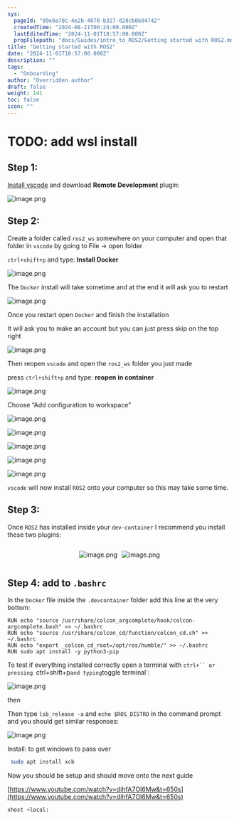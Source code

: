 ```yaml
---
sys:
  pageId: "89e0a78c-4e2b-4070-b327-d28cb0694742"
  createdTime: "2024-08-21T00:24:00.000Z"
  lastEditedTime: "2024-11-01T18:57:00.000Z"
  propFilepath: "docs/Guides/intro_to_ROS2/Getting started with ROS2.md"
title: "Getting started with ROS2"
date: "2024-11-01T18:57:00.000Z"
description: ""
tags:
  - "Onboarding"
author: "Overridden author"
draft: false
weight: 141
toc: false
icon: ""
---
```


# TODO: add wsl install

## Step 1:

[Install vscode](https://code.visualstudio.com/download) and download **Remote Development** plugin:

![image.png](https://prod-files-secure.s3.us-west-2.amazonaws.com/d518164a-d88e-44d1-a4ee-3adb3bd8bce0/efb52993-1881-4a40-b95e-6f020334f022/image.png?X-Amz-Algorithm=AWS4-HMAC-SHA256&X-Amz-Content-Sha256=UNSIGNED-PAYLOAD&X-Amz-Credential=ASIAZI2LB4663FVC4Q3A%2F20250423%2Fus-west-2%2Fs3%2Faws4_request&X-Amz-Date=20250423T041109Z&X-Amz-Expires=3600&X-Amz-Security-Token=IQoJb3JpZ2luX2VjEFkaCXVzLXdlc3QtMiJIMEYCIQCPjs8rO9b673ZqdbIg8AGw3ESMSdPzy0wiTyS4o%2FkB7gIhANCqCQwvK4PGE7MJVekneicsuq5cXJT1U3wDBHBf6snWKogECOL%2F%2F%2F%2F%2F%2F%2F%2F%2F%2FwEQABoMNjM3NDIzMTgzODA1Igx1wSJDVFEk4z%2BzeGUq3AMHWEvxSQAFUgT%2FUiUwn%2B7NEYC6EnEvkDw9bZWz2is%2B9aL7GBTWrcaX5%2Fqf6WghLn055PkEzU4sCvOef4pcTcASaduB6H6GGHlnJQhgkCUnuWl8dV2TeVP21UX%2F3y59x5TZ581%2FGTOLVyPTbNAICEtlCv8Il8P02VjmfnYLn3m%2Bq2xrO7UvPnJs6OXHbQa03%2FzrRbmVtQ%2BdMRq32WwrTzv1C3%2FmifPGg56i8L0%2Bgr%2FZ7KM8xHkhx%2Bu4y2XrWrwcdq08xtLyrUDb8r0WubmcoZDPIumNRZpvRqk9d8u1VxR31JW2M2ipDLzA2Da%2BRECe8y%2FJEZb1rBFA2pGYkbQ3GnCFeWgW9Bc1pxJSU0jxCR3BDzkYZHG%2FKqCXs3eKzoxrB3GNGwMxbXgbUR4H0zfpMicS4M3GPGmx9GAmQHDS9tNsgqjNYprKhjMHrAanBbTtidJJy1fmTnP823I2TfR5QaWUGl16YwYcGd57BZaldbF2YXjd8Rza9ejhZjQ7B34bvohZeSh6YKRIKXRZyZuA8Ixh7qlEt8h2y3kpDP3e3qL204hUiXwmhK%2Fum9Orkg9mJ5jllvpHozauGdfz9hKSKd3W9pUMmiieBtUAT0wpysMjQ6lHPftGBOHJFJ7zlTDw8qDABjqkAUuCy9nJrqNECX4enyWPMvqyVmD%2Fl%2F5GFEQ2uzQPxifCluYvw6nV%2FUFowy%2BmwzfO1GLV4Z8fT%2BYKQfpgZLUN3su2NuUD%2B1V95%2FoJWXdAnxFhrxprD7nS0QDuHpRMkXL5YGrcp5120LgQpP5WtLdlJq%2FheZX%2FwcawAsDpxTwKtfb2S07H9BEKsCf1EoWMlBQ97KkD5StV3V86oA1tU1XOP4VWcFN9&X-Amz-Signature=fa735d046646f431211e1f4f9e281d350a09b16e8df69ca0174262ce4671ff0a&X-Amz-SignedHeaders=host&x-id=GetObject)

## Step 2:

Create a folder called `ros2_ws` somewhere on your computer and open that folder in `vscode` by going to File → open folder 

`ctrl+shift+p` and type: **Install Docker**

![image.png](https://prod-files-secure.s3.us-west-2.amazonaws.com/d518164a-d88e-44d1-a4ee-3adb3bd8bce0/2269dc0e-1cd5-47ff-bceb-c04ad9b2eab0/image.png?X-Amz-Algorithm=AWS4-HMAC-SHA256&X-Amz-Content-Sha256=UNSIGNED-PAYLOAD&X-Amz-Credential=ASIAZI2LB4663FVC4Q3A%2F20250423%2Fus-west-2%2Fs3%2Faws4_request&X-Amz-Date=20250423T041109Z&X-Amz-Expires=3600&X-Amz-Security-Token=IQoJb3JpZ2luX2VjEFkaCXVzLXdlc3QtMiJIMEYCIQCPjs8rO9b673ZqdbIg8AGw3ESMSdPzy0wiTyS4o%2FkB7gIhANCqCQwvK4PGE7MJVekneicsuq5cXJT1U3wDBHBf6snWKogECOL%2F%2F%2F%2F%2F%2F%2F%2F%2F%2FwEQABoMNjM3NDIzMTgzODA1Igx1wSJDVFEk4z%2BzeGUq3AMHWEvxSQAFUgT%2FUiUwn%2B7NEYC6EnEvkDw9bZWz2is%2B9aL7GBTWrcaX5%2Fqf6WghLn055PkEzU4sCvOef4pcTcASaduB6H6GGHlnJQhgkCUnuWl8dV2TeVP21UX%2F3y59x5TZ581%2FGTOLVyPTbNAICEtlCv8Il8P02VjmfnYLn3m%2Bq2xrO7UvPnJs6OXHbQa03%2FzrRbmVtQ%2BdMRq32WwrTzv1C3%2FmifPGg56i8L0%2Bgr%2FZ7KM8xHkhx%2Bu4y2XrWrwcdq08xtLyrUDb8r0WubmcoZDPIumNRZpvRqk9d8u1VxR31JW2M2ipDLzA2Da%2BRECe8y%2FJEZb1rBFA2pGYkbQ3GnCFeWgW9Bc1pxJSU0jxCR3BDzkYZHG%2FKqCXs3eKzoxrB3GNGwMxbXgbUR4H0zfpMicS4M3GPGmx9GAmQHDS9tNsgqjNYprKhjMHrAanBbTtidJJy1fmTnP823I2TfR5QaWUGl16YwYcGd57BZaldbF2YXjd8Rza9ejhZjQ7B34bvohZeSh6YKRIKXRZyZuA8Ixh7qlEt8h2y3kpDP3e3qL204hUiXwmhK%2Fum9Orkg9mJ5jllvpHozauGdfz9hKSKd3W9pUMmiieBtUAT0wpysMjQ6lHPftGBOHJFJ7zlTDw8qDABjqkAUuCy9nJrqNECX4enyWPMvqyVmD%2Fl%2F5GFEQ2uzQPxifCluYvw6nV%2FUFowy%2BmwzfO1GLV4Z8fT%2BYKQfpgZLUN3su2NuUD%2B1V95%2FoJWXdAnxFhrxprD7nS0QDuHpRMkXL5YGrcp5120LgQpP5WtLdlJq%2FheZX%2FwcawAsDpxTwKtfb2S07H9BEKsCf1EoWMlBQ97KkD5StV3V86oA1tU1XOP4VWcFN9&X-Amz-Signature=ef8c0410565dff00895ec1c1ae52a61a257b55cf76454cdb172c2188db62cb2f&X-Amz-SignedHeaders=host&x-id=GetObject)

The `Docker` install will take sometime and at the end it will ask you to restart

![image.png](https://prod-files-secure.s3.us-west-2.amazonaws.com/d518164a-d88e-44d1-a4ee-3adb3bd8bce0/ed233f78-be33-4b1f-b89c-9c346c0e961e/image.png?X-Amz-Algorithm=AWS4-HMAC-SHA256&X-Amz-Content-Sha256=UNSIGNED-PAYLOAD&X-Amz-Credential=ASIAZI2LB4663FVC4Q3A%2F20250423%2Fus-west-2%2Fs3%2Faws4_request&X-Amz-Date=20250423T041109Z&X-Amz-Expires=3600&X-Amz-Security-Token=IQoJb3JpZ2luX2VjEFkaCXVzLXdlc3QtMiJIMEYCIQCPjs8rO9b673ZqdbIg8AGw3ESMSdPzy0wiTyS4o%2FkB7gIhANCqCQwvK4PGE7MJVekneicsuq5cXJT1U3wDBHBf6snWKogECOL%2F%2F%2F%2F%2F%2F%2F%2F%2F%2FwEQABoMNjM3NDIzMTgzODA1Igx1wSJDVFEk4z%2BzeGUq3AMHWEvxSQAFUgT%2FUiUwn%2B7NEYC6EnEvkDw9bZWz2is%2B9aL7GBTWrcaX5%2Fqf6WghLn055PkEzU4sCvOef4pcTcASaduB6H6GGHlnJQhgkCUnuWl8dV2TeVP21UX%2F3y59x5TZ581%2FGTOLVyPTbNAICEtlCv8Il8P02VjmfnYLn3m%2Bq2xrO7UvPnJs6OXHbQa03%2FzrRbmVtQ%2BdMRq32WwrTzv1C3%2FmifPGg56i8L0%2Bgr%2FZ7KM8xHkhx%2Bu4y2XrWrwcdq08xtLyrUDb8r0WubmcoZDPIumNRZpvRqk9d8u1VxR31JW2M2ipDLzA2Da%2BRECe8y%2FJEZb1rBFA2pGYkbQ3GnCFeWgW9Bc1pxJSU0jxCR3BDzkYZHG%2FKqCXs3eKzoxrB3GNGwMxbXgbUR4H0zfpMicS4M3GPGmx9GAmQHDS9tNsgqjNYprKhjMHrAanBbTtidJJy1fmTnP823I2TfR5QaWUGl16YwYcGd57BZaldbF2YXjd8Rza9ejhZjQ7B34bvohZeSh6YKRIKXRZyZuA8Ixh7qlEt8h2y3kpDP3e3qL204hUiXwmhK%2Fum9Orkg9mJ5jllvpHozauGdfz9hKSKd3W9pUMmiieBtUAT0wpysMjQ6lHPftGBOHJFJ7zlTDw8qDABjqkAUuCy9nJrqNECX4enyWPMvqyVmD%2Fl%2F5GFEQ2uzQPxifCluYvw6nV%2FUFowy%2BmwzfO1GLV4Z8fT%2BYKQfpgZLUN3su2NuUD%2B1V95%2FoJWXdAnxFhrxprD7nS0QDuHpRMkXL5YGrcp5120LgQpP5WtLdlJq%2FheZX%2FwcawAsDpxTwKtfb2S07H9BEKsCf1EoWMlBQ97KkD5StV3V86oA1tU1XOP4VWcFN9&X-Amz-Signature=1627ca268ce0768ed3f450fe11ba1976106ab5f4e869902451686794b838f54e&X-Amz-SignedHeaders=host&x-id=GetObject)

Once you restart open `Docker` and finish the installation

It will ask you to make an account but you can just press skip on the top right

![image.png](https://prod-files-secure.s3.us-west-2.amazonaws.com/d518164a-d88e-44d1-a4ee-3adb3bd8bce0/21010ad9-1659-4fd9-9f59-9932a09b2a3d/image.png?X-Amz-Algorithm=AWS4-HMAC-SHA256&X-Amz-Content-Sha256=UNSIGNED-PAYLOAD&X-Amz-Credential=ASIAZI2LB4663FVC4Q3A%2F20250423%2Fus-west-2%2Fs3%2Faws4_request&X-Amz-Date=20250423T041109Z&X-Amz-Expires=3600&X-Amz-Security-Token=IQoJb3JpZ2luX2VjEFkaCXVzLXdlc3QtMiJIMEYCIQCPjs8rO9b673ZqdbIg8AGw3ESMSdPzy0wiTyS4o%2FkB7gIhANCqCQwvK4PGE7MJVekneicsuq5cXJT1U3wDBHBf6snWKogECOL%2F%2F%2F%2F%2F%2F%2F%2F%2F%2FwEQABoMNjM3NDIzMTgzODA1Igx1wSJDVFEk4z%2BzeGUq3AMHWEvxSQAFUgT%2FUiUwn%2B7NEYC6EnEvkDw9bZWz2is%2B9aL7GBTWrcaX5%2Fqf6WghLn055PkEzU4sCvOef4pcTcASaduB6H6GGHlnJQhgkCUnuWl8dV2TeVP21UX%2F3y59x5TZ581%2FGTOLVyPTbNAICEtlCv8Il8P02VjmfnYLn3m%2Bq2xrO7UvPnJs6OXHbQa03%2FzrRbmVtQ%2BdMRq32WwrTzv1C3%2FmifPGg56i8L0%2Bgr%2FZ7KM8xHkhx%2Bu4y2XrWrwcdq08xtLyrUDb8r0WubmcoZDPIumNRZpvRqk9d8u1VxR31JW2M2ipDLzA2Da%2BRECe8y%2FJEZb1rBFA2pGYkbQ3GnCFeWgW9Bc1pxJSU0jxCR3BDzkYZHG%2FKqCXs3eKzoxrB3GNGwMxbXgbUR4H0zfpMicS4M3GPGmx9GAmQHDS9tNsgqjNYprKhjMHrAanBbTtidJJy1fmTnP823I2TfR5QaWUGl16YwYcGd57BZaldbF2YXjd8Rza9ejhZjQ7B34bvohZeSh6YKRIKXRZyZuA8Ixh7qlEt8h2y3kpDP3e3qL204hUiXwmhK%2Fum9Orkg9mJ5jllvpHozauGdfz9hKSKd3W9pUMmiieBtUAT0wpysMjQ6lHPftGBOHJFJ7zlTDw8qDABjqkAUuCy9nJrqNECX4enyWPMvqyVmD%2Fl%2F5GFEQ2uzQPxifCluYvw6nV%2FUFowy%2BmwzfO1GLV4Z8fT%2BYKQfpgZLUN3su2NuUD%2B1V95%2FoJWXdAnxFhrxprD7nS0QDuHpRMkXL5YGrcp5120LgQpP5WtLdlJq%2FheZX%2FwcawAsDpxTwKtfb2S07H9BEKsCf1EoWMlBQ97KkD5StV3V86oA1tU1XOP4VWcFN9&X-Amz-Signature=2c1e759f50e492b1a3dc3ffeb824e4f489bd6fad1ffcf6a5e584fd218a01288a&X-Amz-SignedHeaders=host&x-id=GetObject)

Then reopen `vscode` and open the `ros2_ws` folder you just made

press `ctrl+shift+p` and type: **reopen in container**

![image.png](https://prod-files-secure.s3.us-west-2.amazonaws.com/d518164a-d88e-44d1-a4ee-3adb3bd8bce0/4e93b8c2-41ad-488c-8095-c74205196118/image.png?X-Amz-Algorithm=AWS4-HMAC-SHA256&X-Amz-Content-Sha256=UNSIGNED-PAYLOAD&X-Amz-Credential=ASIAZI2LB4663FVC4Q3A%2F20250423%2Fus-west-2%2Fs3%2Faws4_request&X-Amz-Date=20250423T041109Z&X-Amz-Expires=3600&X-Amz-Security-Token=IQoJb3JpZ2luX2VjEFkaCXVzLXdlc3QtMiJIMEYCIQCPjs8rO9b673ZqdbIg8AGw3ESMSdPzy0wiTyS4o%2FkB7gIhANCqCQwvK4PGE7MJVekneicsuq5cXJT1U3wDBHBf6snWKogECOL%2F%2F%2F%2F%2F%2F%2F%2F%2F%2FwEQABoMNjM3NDIzMTgzODA1Igx1wSJDVFEk4z%2BzeGUq3AMHWEvxSQAFUgT%2FUiUwn%2B7NEYC6EnEvkDw9bZWz2is%2B9aL7GBTWrcaX5%2Fqf6WghLn055PkEzU4sCvOef4pcTcASaduB6H6GGHlnJQhgkCUnuWl8dV2TeVP21UX%2F3y59x5TZ581%2FGTOLVyPTbNAICEtlCv8Il8P02VjmfnYLn3m%2Bq2xrO7UvPnJs6OXHbQa03%2FzrRbmVtQ%2BdMRq32WwrTzv1C3%2FmifPGg56i8L0%2Bgr%2FZ7KM8xHkhx%2Bu4y2XrWrwcdq08xtLyrUDb8r0WubmcoZDPIumNRZpvRqk9d8u1VxR31JW2M2ipDLzA2Da%2BRECe8y%2FJEZb1rBFA2pGYkbQ3GnCFeWgW9Bc1pxJSU0jxCR3BDzkYZHG%2FKqCXs3eKzoxrB3GNGwMxbXgbUR4H0zfpMicS4M3GPGmx9GAmQHDS9tNsgqjNYprKhjMHrAanBbTtidJJy1fmTnP823I2TfR5QaWUGl16YwYcGd57BZaldbF2YXjd8Rza9ejhZjQ7B34bvohZeSh6YKRIKXRZyZuA8Ixh7qlEt8h2y3kpDP3e3qL204hUiXwmhK%2Fum9Orkg9mJ5jllvpHozauGdfz9hKSKd3W9pUMmiieBtUAT0wpysMjQ6lHPftGBOHJFJ7zlTDw8qDABjqkAUuCy9nJrqNECX4enyWPMvqyVmD%2Fl%2F5GFEQ2uzQPxifCluYvw6nV%2FUFowy%2BmwzfO1GLV4Z8fT%2BYKQfpgZLUN3su2NuUD%2B1V95%2FoJWXdAnxFhrxprD7nS0QDuHpRMkXL5YGrcp5120LgQpP5WtLdlJq%2FheZX%2FwcawAsDpxTwKtfb2S07H9BEKsCf1EoWMlBQ97KkD5StV3V86oA1tU1XOP4VWcFN9&X-Amz-Signature=5d0926ce1b810c081db5b1ddbbee73eac0fdcd346ad8134796ed09488e98d1f2&X-Amz-SignedHeaders=host&x-id=GetObject)

Choose “Add configuration to workspace”

![image.png](https://prod-files-secure.s3.us-west-2.amazonaws.com/d518164a-d88e-44d1-a4ee-3adb3bd8bce0/9560b282-5060-4989-ba37-97e7b2c22476/image.png?X-Amz-Algorithm=AWS4-HMAC-SHA256&X-Amz-Content-Sha256=UNSIGNED-PAYLOAD&X-Amz-Credential=ASIAZI2LB4663FVC4Q3A%2F20250423%2Fus-west-2%2Fs3%2Faws4_request&X-Amz-Date=20250423T041109Z&X-Amz-Expires=3600&X-Amz-Security-Token=IQoJb3JpZ2luX2VjEFkaCXVzLXdlc3QtMiJIMEYCIQCPjs8rO9b673ZqdbIg8AGw3ESMSdPzy0wiTyS4o%2FkB7gIhANCqCQwvK4PGE7MJVekneicsuq5cXJT1U3wDBHBf6snWKogECOL%2F%2F%2F%2F%2F%2F%2F%2F%2F%2FwEQABoMNjM3NDIzMTgzODA1Igx1wSJDVFEk4z%2BzeGUq3AMHWEvxSQAFUgT%2FUiUwn%2B7NEYC6EnEvkDw9bZWz2is%2B9aL7GBTWrcaX5%2Fqf6WghLn055PkEzU4sCvOef4pcTcASaduB6H6GGHlnJQhgkCUnuWl8dV2TeVP21UX%2F3y59x5TZ581%2FGTOLVyPTbNAICEtlCv8Il8P02VjmfnYLn3m%2Bq2xrO7UvPnJs6OXHbQa03%2FzrRbmVtQ%2BdMRq32WwrTzv1C3%2FmifPGg56i8L0%2Bgr%2FZ7KM8xHkhx%2Bu4y2XrWrwcdq08xtLyrUDb8r0WubmcoZDPIumNRZpvRqk9d8u1VxR31JW2M2ipDLzA2Da%2BRECe8y%2FJEZb1rBFA2pGYkbQ3GnCFeWgW9Bc1pxJSU0jxCR3BDzkYZHG%2FKqCXs3eKzoxrB3GNGwMxbXgbUR4H0zfpMicS4M3GPGmx9GAmQHDS9tNsgqjNYprKhjMHrAanBbTtidJJy1fmTnP823I2TfR5QaWUGl16YwYcGd57BZaldbF2YXjd8Rza9ejhZjQ7B34bvohZeSh6YKRIKXRZyZuA8Ixh7qlEt8h2y3kpDP3e3qL204hUiXwmhK%2Fum9Orkg9mJ5jllvpHozauGdfz9hKSKd3W9pUMmiieBtUAT0wpysMjQ6lHPftGBOHJFJ7zlTDw8qDABjqkAUuCy9nJrqNECX4enyWPMvqyVmD%2Fl%2F5GFEQ2uzQPxifCluYvw6nV%2FUFowy%2BmwzfO1GLV4Z8fT%2BYKQfpgZLUN3su2NuUD%2B1V95%2FoJWXdAnxFhrxprD7nS0QDuHpRMkXL5YGrcp5120LgQpP5WtLdlJq%2FheZX%2FwcawAsDpxTwKtfb2S07H9BEKsCf1EoWMlBQ97KkD5StV3V86oA1tU1XOP4VWcFN9&X-Amz-Signature=37989d8aeeea803799bb9390527a81ca6b347583f04e7c93cb5bc19b24e153dd&X-Amz-SignedHeaders=host&x-id=GetObject)

![image.png](https://prod-files-secure.s3.us-west-2.amazonaws.com/d518164a-d88e-44d1-a4ee-3adb3bd8bce0/2ee63f81-886b-48e8-a553-dc6e5eac99e4/image.png?X-Amz-Algorithm=AWS4-HMAC-SHA256&X-Amz-Content-Sha256=UNSIGNED-PAYLOAD&X-Amz-Credential=ASIAZI2LB4663FVC4Q3A%2F20250423%2Fus-west-2%2Fs3%2Faws4_request&X-Amz-Date=20250423T041109Z&X-Amz-Expires=3600&X-Amz-Security-Token=IQoJb3JpZ2luX2VjEFkaCXVzLXdlc3QtMiJIMEYCIQCPjs8rO9b673ZqdbIg8AGw3ESMSdPzy0wiTyS4o%2FkB7gIhANCqCQwvK4PGE7MJVekneicsuq5cXJT1U3wDBHBf6snWKogECOL%2F%2F%2F%2F%2F%2F%2F%2F%2F%2FwEQABoMNjM3NDIzMTgzODA1Igx1wSJDVFEk4z%2BzeGUq3AMHWEvxSQAFUgT%2FUiUwn%2B7NEYC6EnEvkDw9bZWz2is%2B9aL7GBTWrcaX5%2Fqf6WghLn055PkEzU4sCvOef4pcTcASaduB6H6GGHlnJQhgkCUnuWl8dV2TeVP21UX%2F3y59x5TZ581%2FGTOLVyPTbNAICEtlCv8Il8P02VjmfnYLn3m%2Bq2xrO7UvPnJs6OXHbQa03%2FzrRbmVtQ%2BdMRq32WwrTzv1C3%2FmifPGg56i8L0%2Bgr%2FZ7KM8xHkhx%2Bu4y2XrWrwcdq08xtLyrUDb8r0WubmcoZDPIumNRZpvRqk9d8u1VxR31JW2M2ipDLzA2Da%2BRECe8y%2FJEZb1rBFA2pGYkbQ3GnCFeWgW9Bc1pxJSU0jxCR3BDzkYZHG%2FKqCXs3eKzoxrB3GNGwMxbXgbUR4H0zfpMicS4M3GPGmx9GAmQHDS9tNsgqjNYprKhjMHrAanBbTtidJJy1fmTnP823I2TfR5QaWUGl16YwYcGd57BZaldbF2YXjd8Rza9ejhZjQ7B34bvohZeSh6YKRIKXRZyZuA8Ixh7qlEt8h2y3kpDP3e3qL204hUiXwmhK%2Fum9Orkg9mJ5jllvpHozauGdfz9hKSKd3W9pUMmiieBtUAT0wpysMjQ6lHPftGBOHJFJ7zlTDw8qDABjqkAUuCy9nJrqNECX4enyWPMvqyVmD%2Fl%2F5GFEQ2uzQPxifCluYvw6nV%2FUFowy%2BmwzfO1GLV4Z8fT%2BYKQfpgZLUN3su2NuUD%2B1V95%2FoJWXdAnxFhrxprD7nS0QDuHpRMkXL5YGrcp5120LgQpP5WtLdlJq%2FheZX%2FwcawAsDpxTwKtfb2S07H9BEKsCf1EoWMlBQ97KkD5StV3V86oA1tU1XOP4VWcFN9&X-Amz-Signature=fc741f1b6567a534660f1b45ce9c41777a9fcda5e444bfe3a929f679d99f3906&X-Amz-SignedHeaders=host&x-id=GetObject)

![image.png](https://prod-files-secure.s3.us-west-2.amazonaws.com/d518164a-d88e-44d1-a4ee-3adb3bd8bce0/ae1580b2-b048-407e-aed9-b584224a7a04/image.png?X-Amz-Algorithm=AWS4-HMAC-SHA256&X-Amz-Content-Sha256=UNSIGNED-PAYLOAD&X-Amz-Credential=ASIAZI2LB4663FVC4Q3A%2F20250423%2Fus-west-2%2Fs3%2Faws4_request&X-Amz-Date=20250423T041109Z&X-Amz-Expires=3600&X-Amz-Security-Token=IQoJb3JpZ2luX2VjEFkaCXVzLXdlc3QtMiJIMEYCIQCPjs8rO9b673ZqdbIg8AGw3ESMSdPzy0wiTyS4o%2FkB7gIhANCqCQwvK4PGE7MJVekneicsuq5cXJT1U3wDBHBf6snWKogECOL%2F%2F%2F%2F%2F%2F%2F%2F%2F%2FwEQABoMNjM3NDIzMTgzODA1Igx1wSJDVFEk4z%2BzeGUq3AMHWEvxSQAFUgT%2FUiUwn%2B7NEYC6EnEvkDw9bZWz2is%2B9aL7GBTWrcaX5%2Fqf6WghLn055PkEzU4sCvOef4pcTcASaduB6H6GGHlnJQhgkCUnuWl8dV2TeVP21UX%2F3y59x5TZ581%2FGTOLVyPTbNAICEtlCv8Il8P02VjmfnYLn3m%2Bq2xrO7UvPnJs6OXHbQa03%2FzrRbmVtQ%2BdMRq32WwrTzv1C3%2FmifPGg56i8L0%2Bgr%2FZ7KM8xHkhx%2Bu4y2XrWrwcdq08xtLyrUDb8r0WubmcoZDPIumNRZpvRqk9d8u1VxR31JW2M2ipDLzA2Da%2BRECe8y%2FJEZb1rBFA2pGYkbQ3GnCFeWgW9Bc1pxJSU0jxCR3BDzkYZHG%2FKqCXs3eKzoxrB3GNGwMxbXgbUR4H0zfpMicS4M3GPGmx9GAmQHDS9tNsgqjNYprKhjMHrAanBbTtidJJy1fmTnP823I2TfR5QaWUGl16YwYcGd57BZaldbF2YXjd8Rza9ejhZjQ7B34bvohZeSh6YKRIKXRZyZuA8Ixh7qlEt8h2y3kpDP3e3qL204hUiXwmhK%2Fum9Orkg9mJ5jllvpHozauGdfz9hKSKd3W9pUMmiieBtUAT0wpysMjQ6lHPftGBOHJFJ7zlTDw8qDABjqkAUuCy9nJrqNECX4enyWPMvqyVmD%2Fl%2F5GFEQ2uzQPxifCluYvw6nV%2FUFowy%2BmwzfO1GLV4Z8fT%2BYKQfpgZLUN3su2NuUD%2B1V95%2FoJWXdAnxFhrxprD7nS0QDuHpRMkXL5YGrcp5120LgQpP5WtLdlJq%2FheZX%2FwcawAsDpxTwKtfb2S07H9BEKsCf1EoWMlBQ97KkD5StV3V86oA1tU1XOP4VWcFN9&X-Amz-Signature=ad38161c47f79eed0cd68aed96e4fc32936b79d3c807668ee846a370d1fd47a3&X-Amz-SignedHeaders=host&x-id=GetObject)

![image.png](https://prod-files-secure.s3.us-west-2.amazonaws.com/d518164a-d88e-44d1-a4ee-3adb3bd8bce0/53255b28-f75e-430f-b9e3-c0ac8577e42b/image.png?X-Amz-Algorithm=AWS4-HMAC-SHA256&X-Amz-Content-Sha256=UNSIGNED-PAYLOAD&X-Amz-Credential=ASIAZI2LB4663FVC4Q3A%2F20250423%2Fus-west-2%2Fs3%2Faws4_request&X-Amz-Date=20250423T041109Z&X-Amz-Expires=3600&X-Amz-Security-Token=IQoJb3JpZ2luX2VjEFkaCXVzLXdlc3QtMiJIMEYCIQCPjs8rO9b673ZqdbIg8AGw3ESMSdPzy0wiTyS4o%2FkB7gIhANCqCQwvK4PGE7MJVekneicsuq5cXJT1U3wDBHBf6snWKogECOL%2F%2F%2F%2F%2F%2F%2F%2F%2F%2FwEQABoMNjM3NDIzMTgzODA1Igx1wSJDVFEk4z%2BzeGUq3AMHWEvxSQAFUgT%2FUiUwn%2B7NEYC6EnEvkDw9bZWz2is%2B9aL7GBTWrcaX5%2Fqf6WghLn055PkEzU4sCvOef4pcTcASaduB6H6GGHlnJQhgkCUnuWl8dV2TeVP21UX%2F3y59x5TZ581%2FGTOLVyPTbNAICEtlCv8Il8P02VjmfnYLn3m%2Bq2xrO7UvPnJs6OXHbQa03%2FzrRbmVtQ%2BdMRq32WwrTzv1C3%2FmifPGg56i8L0%2Bgr%2FZ7KM8xHkhx%2Bu4y2XrWrwcdq08xtLyrUDb8r0WubmcoZDPIumNRZpvRqk9d8u1VxR31JW2M2ipDLzA2Da%2BRECe8y%2FJEZb1rBFA2pGYkbQ3GnCFeWgW9Bc1pxJSU0jxCR3BDzkYZHG%2FKqCXs3eKzoxrB3GNGwMxbXgbUR4H0zfpMicS4M3GPGmx9GAmQHDS9tNsgqjNYprKhjMHrAanBbTtidJJy1fmTnP823I2TfR5QaWUGl16YwYcGd57BZaldbF2YXjd8Rza9ejhZjQ7B34bvohZeSh6YKRIKXRZyZuA8Ixh7qlEt8h2y3kpDP3e3qL204hUiXwmhK%2Fum9Orkg9mJ5jllvpHozauGdfz9hKSKd3W9pUMmiieBtUAT0wpysMjQ6lHPftGBOHJFJ7zlTDw8qDABjqkAUuCy9nJrqNECX4enyWPMvqyVmD%2Fl%2F5GFEQ2uzQPxifCluYvw6nV%2FUFowy%2BmwzfO1GLV4Z8fT%2BYKQfpgZLUN3su2NuUD%2B1V95%2FoJWXdAnxFhrxprD7nS0QDuHpRMkXL5YGrcp5120LgQpP5WtLdlJq%2FheZX%2FwcawAsDpxTwKtfb2S07H9BEKsCf1EoWMlBQ97KkD5StV3V86oA1tU1XOP4VWcFN9&X-Amz-Signature=63f8920e9ce3fadd8605ae446f2542d409c1f581d4ad208192e4b0b6d9c79444&X-Amz-SignedHeaders=host&x-id=GetObject)

![image.png](https://prod-files-secure.s3.us-west-2.amazonaws.com/d518164a-d88e-44d1-a4ee-3adb3bd8bce0/7c562767-5af9-4ffb-97d1-327bcdf4ee00/image.png?X-Amz-Algorithm=AWS4-HMAC-SHA256&X-Amz-Content-Sha256=UNSIGNED-PAYLOAD&X-Amz-Credential=ASIAZI2LB4663FVC4Q3A%2F20250423%2Fus-west-2%2Fs3%2Faws4_request&X-Amz-Date=20250423T041109Z&X-Amz-Expires=3600&X-Amz-Security-Token=IQoJb3JpZ2luX2VjEFkaCXVzLXdlc3QtMiJIMEYCIQCPjs8rO9b673ZqdbIg8AGw3ESMSdPzy0wiTyS4o%2FkB7gIhANCqCQwvK4PGE7MJVekneicsuq5cXJT1U3wDBHBf6snWKogECOL%2F%2F%2F%2F%2F%2F%2F%2F%2F%2FwEQABoMNjM3NDIzMTgzODA1Igx1wSJDVFEk4z%2BzeGUq3AMHWEvxSQAFUgT%2FUiUwn%2B7NEYC6EnEvkDw9bZWz2is%2B9aL7GBTWrcaX5%2Fqf6WghLn055PkEzU4sCvOef4pcTcASaduB6H6GGHlnJQhgkCUnuWl8dV2TeVP21UX%2F3y59x5TZ581%2FGTOLVyPTbNAICEtlCv8Il8P02VjmfnYLn3m%2Bq2xrO7UvPnJs6OXHbQa03%2FzrRbmVtQ%2BdMRq32WwrTzv1C3%2FmifPGg56i8L0%2Bgr%2FZ7KM8xHkhx%2Bu4y2XrWrwcdq08xtLyrUDb8r0WubmcoZDPIumNRZpvRqk9d8u1VxR31JW2M2ipDLzA2Da%2BRECe8y%2FJEZb1rBFA2pGYkbQ3GnCFeWgW9Bc1pxJSU0jxCR3BDzkYZHG%2FKqCXs3eKzoxrB3GNGwMxbXgbUR4H0zfpMicS4M3GPGmx9GAmQHDS9tNsgqjNYprKhjMHrAanBbTtidJJy1fmTnP823I2TfR5QaWUGl16YwYcGd57BZaldbF2YXjd8Rza9ejhZjQ7B34bvohZeSh6YKRIKXRZyZuA8Ixh7qlEt8h2y3kpDP3e3qL204hUiXwmhK%2Fum9Orkg9mJ5jllvpHozauGdfz9hKSKd3W9pUMmiieBtUAT0wpysMjQ6lHPftGBOHJFJ7zlTDw8qDABjqkAUuCy9nJrqNECX4enyWPMvqyVmD%2Fl%2F5GFEQ2uzQPxifCluYvw6nV%2FUFowy%2BmwzfO1GLV4Z8fT%2BYKQfpgZLUN3su2NuUD%2B1V95%2FoJWXdAnxFhrxprD7nS0QDuHpRMkXL5YGrcp5120LgQpP5WtLdlJq%2FheZX%2FwcawAsDpxTwKtfb2S07H9BEKsCf1EoWMlBQ97KkD5StV3V86oA1tU1XOP4VWcFN9&X-Amz-Signature=7c24b7ad54d08780dc4dd27f657e2ce3e6c4da0b8e3aa55e2aab863741dd1b01&X-Amz-SignedHeaders=host&x-id=GetObject)

`vscode` will now install `ROS2` onto your computer so this may take some time.

## Step 3:

Once `ROS2` has installed inside your `dev-container` I recommend you install these two plugins:

<div style="display: flex;flex-direction: row; column-gap:10px; max-width: 630px;justify-content: center;">
<div>

![image.png](https://prod-files-secure.s3.us-west-2.amazonaws.com/d518164a-d88e-44d1-a4ee-3adb3bd8bce0/3fc3d550-5a54-4ba1-ba6b-faa01cdb7369/image.png?X-Amz-Algorithm=AWS4-HMAC-SHA256&X-Amz-Content-Sha256=UNSIGNED-PAYLOAD&X-Amz-Credential=ASIAZI2LB466QGE4AMIS%2F20250423%2Fus-west-2%2Fs3%2Faws4_request&X-Amz-Date=20250423T041114Z&X-Amz-Expires=3600&X-Amz-Security-Token=IQoJb3JpZ2luX2VjEFkaCXVzLXdlc3QtMiJIMEYCIQClog%2FmVRUk27dEqqoAPs7YUccQwqNpdQ7stmU4raoIawIhAPYNBKItgttyJeH%2FS1b%2FPoxRq%2FR8E1u3YuwTM9UDUJAgKogECOL%2F%2F%2F%2F%2F%2F%2F%2F%2F%2FwEQABoMNjM3NDIzMTgzODA1Igwwydoy%2F%2FytsPnbcLYq3AOQySZ2InwwjzMsI3xLJ8B4b7RHmVF0xnPA1gwQWVs%2B9u71QnRSv8GSTPUX%2BPKqSth2x2Jy6FPrUg3Chw%2FKn4KsSA9PSnUr606whzujUG6AJzPy%2Fr3gHgjEtx06VrCU1%2FxU87Uq2MdpifhiKImRoZNajP%2B5VwtSGg6swegBHYtnqa7P95rEDhIfkVNPpKnaqcO82DiC%2F8XaY9g3FOQxGNOYX0ObezAB82hsA8IhtEvqt6eJV77BU9y4JRqv5ihrQ0xt80wpbDK3t4EHwaMMLNV1sJ6VTmZP6umPJQpb7rRanJBSIRmYW%2FPH9OEdmik3TnqqZz39jnisOxzEm%2FK0sL58tZrwFemW%2FFv98dmpF9azJDJ0SJIdPpsZDHuOKZZ02VDmmieM9oGjrHjtZwoxtTVA1STl%2BsOUEq9x6RXP1%2FN15o70yNMeacViAyOiQ2poh38MxpM96S%2BPse%2FmV3woCLMbUKXfNqMZX1STCL9o2%2BbvFZeU1FsacaFMdwuRQL94mMO%2FDfcaUfa1yiLkYlZIM%2FWz0KeqLwtr02bDLnmieoYqfgUoLqCwKUBYFCKpSBLaFNmzEVxpcilM4vAxn%2F7%2F9wfF%2BaqjT%2BG%2F6XiV3D9BPFBZAb9Pn0m8XuHxdTAoLjCM86DABjqkAX5gxBWZ6SsW4AEFEOprYwO7h4w4zwTcsedk9YcDuOBHhJiKIWqc9Ah2fLZlHpzgnZ70gj3ZPwCTs0WitGZXr3Tm76Rd9L%2BzH%2BKUdn5TCLuYXYWgJuCnbEfd8PuyJdS4rZf5YmpVjCCG2z9mJ0rRFd3X2AGXQRY5P3H7bvVzDFLrM3Vw%2FjrypSu7qLCfEoIuQnNCXVVkOuNXEWP3ZbB6chWUrdIQ&X-Amz-Signature=2255853793deb517787a42bdcf0001b24bc121cefddab32bb91bc17fa9155c83&X-Amz-SignedHeaders=host&x-id=GetObject)

</div>
<div>

![image.png](https://prod-files-secure.s3.us-west-2.amazonaws.com/d518164a-d88e-44d1-a4ee-3adb3bd8bce0/d994cc66-13c2-4093-a5a3-f84cf4601a82/image.png?X-Amz-Algorithm=AWS4-HMAC-SHA256&X-Amz-Content-Sha256=UNSIGNED-PAYLOAD&X-Amz-Credential=ASIAZI2LB466XSUHLKC3%2F20250423%2Fus-west-2%2Fs3%2Faws4_request&X-Amz-Date=20250423T041116Z&X-Amz-Expires=3600&X-Amz-Security-Token=IQoJb3JpZ2luX2VjEFwaCXVzLXdlc3QtMiJIMEYCIQDdyLGw16rb%2BdPabQ992jOzcu4%2B6ZuJ%2FZljMlDE%2BYh3xwIhANqzal9uUvdZC0EpbPCKO2feVmbivjS8WVkQbjSFJA6RKogECOX%2F%2F%2F%2F%2F%2F%2F%2F%2F%2FwEQABoMNjM3NDIzMTgzODA1IgxWn2sS7k8JIVWRusgq3APdLlPcufwTLe8RMFL5QwOAWHZty0qPMfJND0ZABQAwABGDoGUOCygKNr%2BBOhUIdHGzagz296w51t6iCNqgS5wsKocgcM5jkb0GBRWYT7EFqqxMNl3cBTiRqa6pCeEHV%2BUTqV5AoBHU23QkdrLB%2FRzwrAAReCjPvGU9IcIYb17krY%2BkSpmK6QrkPIqLpP%2FpsdcOF2kIRrFNCQJ5GRCeJQkPJ9PcOYvFVSWF2WNY20WGzZQPaIWXr%2B9rjrnEOxpyXZRnh7AQ9ZKDZjF5h0N3tCKKYdvtmzr%2BiX99aZmx0GmW0hc%2B8BRBTwNDH63BjRbd2loACFX86QuIiV8i4WLYdu1srmC528eNoMupeVZgVmSjAFP3GE6d%2Bn4TyfUUNdXVZWq0p6766ExVlE4oTGemvDG093%2BK9lKuhhykDnuH6em5QrzfmryXIoOHNxmNX7z8d7Zu5%2Bd%2Fg9c5uD%2FY4Ra9ChQKnYRnz6HMgyCaAWOhSGJ%2F9kaCFG80Ix93bViGWXD%2Fdqe8blhMNdPzrHD%2FU8YHBHYbm1TKB8XJvh6us%2B3nPfdyLtZYsdStTt%2Bwgw6X1YTA7ISYJUmWQ3Le5GYDL26B2JfxX%2FvXmvRlSHTSXCUugLXmWnxB9H1xY62AAhIZFzDluaHABjqkAQv5FqpET3vLjzl%2BtTGjyHJ9aLV4Om9Tdra5k0nMOE%2F%2F9RoP6zLrjjiF%2Bw8Z9PFiMqgH6xc7sjK1P%2BIMW%2FhLJbf3V0DMBDwhCbepoJZhj%2Bh29OM0FnIIDm8SDVw7GYmN6KKDFt8WDdvAe6JTV7Lb2LwssD9KPJM4pEE3H%2BwMRzIWSICaZXffY1PiQegHcV9cEjRmT%2B2PkutAD%2BugoUN6R9ZIhHGX&X-Amz-Signature=b7924a6ca1f5e6c8e58c6c27c1315908a9760556b140edb9fc0d99a553953984&X-Amz-SignedHeaders=host&x-id=GetObject)

</div>
</div>

## Step 4: add to `.bashrc`

In the `Docker` file inside the `.devcontainer` folder add this line at the very bottom: 

```docker
RUN echo "source /usr/share/colcon_argcomplete/hook/colcon-argcomplete.bash" >> ~/.bashrc
RUN echo "source /usr/share/colcon_cd/function/colcon_cd.sh" >> ~/.bashrc
RUN echo "export _colcon_cd_root=/opt/ros/humble/" >> ~/.bashrc
RUN sudo apt install -y python3-pip 
```

To test if everything installed correctly open a terminal with `ctrl+`` or pressing `ctrl+shift+p` and typing `toggle terminal`:

![image.png](https://prod-files-secure.s3.us-west-2.amazonaws.com/d518164a-d88e-44d1-a4ee-3adb3bd8bce0/6a4943d8-b04e-4c02-9a58-775f3384d1a5/image.png?X-Amz-Algorithm=AWS4-HMAC-SHA256&X-Amz-Content-Sha256=UNSIGNED-PAYLOAD&X-Amz-Credential=ASIAZI2LB4663FVC4Q3A%2F20250423%2Fus-west-2%2Fs3%2Faws4_request&X-Amz-Date=20250423T041109Z&X-Amz-Expires=3600&X-Amz-Security-Token=IQoJb3JpZ2luX2VjEFkaCXVzLXdlc3QtMiJIMEYCIQCPjs8rO9b673ZqdbIg8AGw3ESMSdPzy0wiTyS4o%2FkB7gIhANCqCQwvK4PGE7MJVekneicsuq5cXJT1U3wDBHBf6snWKogECOL%2F%2F%2F%2F%2F%2F%2F%2F%2F%2FwEQABoMNjM3NDIzMTgzODA1Igx1wSJDVFEk4z%2BzeGUq3AMHWEvxSQAFUgT%2FUiUwn%2B7NEYC6EnEvkDw9bZWz2is%2B9aL7GBTWrcaX5%2Fqf6WghLn055PkEzU4sCvOef4pcTcASaduB6H6GGHlnJQhgkCUnuWl8dV2TeVP21UX%2F3y59x5TZ581%2FGTOLVyPTbNAICEtlCv8Il8P02VjmfnYLn3m%2Bq2xrO7UvPnJs6OXHbQa03%2FzrRbmVtQ%2BdMRq32WwrTzv1C3%2FmifPGg56i8L0%2Bgr%2FZ7KM8xHkhx%2Bu4y2XrWrwcdq08xtLyrUDb8r0WubmcoZDPIumNRZpvRqk9d8u1VxR31JW2M2ipDLzA2Da%2BRECe8y%2FJEZb1rBFA2pGYkbQ3GnCFeWgW9Bc1pxJSU0jxCR3BDzkYZHG%2FKqCXs3eKzoxrB3GNGwMxbXgbUR4H0zfpMicS4M3GPGmx9GAmQHDS9tNsgqjNYprKhjMHrAanBbTtidJJy1fmTnP823I2TfR5QaWUGl16YwYcGd57BZaldbF2YXjd8Rza9ejhZjQ7B34bvohZeSh6YKRIKXRZyZuA8Ixh7qlEt8h2y3kpDP3e3qL204hUiXwmhK%2Fum9Orkg9mJ5jllvpHozauGdfz9hKSKd3W9pUMmiieBtUAT0wpysMjQ6lHPftGBOHJFJ7zlTDw8qDABjqkAUuCy9nJrqNECX4enyWPMvqyVmD%2Fl%2F5GFEQ2uzQPxifCluYvw6nV%2FUFowy%2BmwzfO1GLV4Z8fT%2BYKQfpgZLUN3su2NuUD%2B1V95%2FoJWXdAnxFhrxprD7nS0QDuHpRMkXL5YGrcp5120LgQpP5WtLdlJq%2FheZX%2FwcawAsDpxTwKtfb2S07H9BEKsCf1EoWMlBQ97KkD5StV3V86oA1tU1XOP4VWcFN9&X-Amz-Signature=1991cfd81464e81cdef4fdd5c4587dc23e22ffea3a5b9d909e550710c8a9ac36&X-Amz-SignedHeaders=host&x-id=GetObject)

then 

Then type `lsb_release -a` and `echo $ROS_DISTRO` in the command prompt and you should get similar responses:

![image.png](https://prod-files-secure.s3.us-west-2.amazonaws.com/d518164a-d88e-44d1-a4ee-3adb3bd8bce0/3e635dec-a805-4e85-8b9e-d000e5b71a4e/image.png?X-Amz-Algorithm=AWS4-HMAC-SHA256&X-Amz-Content-Sha256=UNSIGNED-PAYLOAD&X-Amz-Credential=ASIAZI2LB4663FVC4Q3A%2F20250423%2Fus-west-2%2Fs3%2Faws4_request&X-Amz-Date=20250423T041109Z&X-Amz-Expires=3600&X-Amz-Security-Token=IQoJb3JpZ2luX2VjEFkaCXVzLXdlc3QtMiJIMEYCIQCPjs8rO9b673ZqdbIg8AGw3ESMSdPzy0wiTyS4o%2FkB7gIhANCqCQwvK4PGE7MJVekneicsuq5cXJT1U3wDBHBf6snWKogECOL%2F%2F%2F%2F%2F%2F%2F%2F%2F%2FwEQABoMNjM3NDIzMTgzODA1Igx1wSJDVFEk4z%2BzeGUq3AMHWEvxSQAFUgT%2FUiUwn%2B7NEYC6EnEvkDw9bZWz2is%2B9aL7GBTWrcaX5%2Fqf6WghLn055PkEzU4sCvOef4pcTcASaduB6H6GGHlnJQhgkCUnuWl8dV2TeVP21UX%2F3y59x5TZ581%2FGTOLVyPTbNAICEtlCv8Il8P02VjmfnYLn3m%2Bq2xrO7UvPnJs6OXHbQa03%2FzrRbmVtQ%2BdMRq32WwrTzv1C3%2FmifPGg56i8L0%2Bgr%2FZ7KM8xHkhx%2Bu4y2XrWrwcdq08xtLyrUDb8r0WubmcoZDPIumNRZpvRqk9d8u1VxR31JW2M2ipDLzA2Da%2BRECe8y%2FJEZb1rBFA2pGYkbQ3GnCFeWgW9Bc1pxJSU0jxCR3BDzkYZHG%2FKqCXs3eKzoxrB3GNGwMxbXgbUR4H0zfpMicS4M3GPGmx9GAmQHDS9tNsgqjNYprKhjMHrAanBbTtidJJy1fmTnP823I2TfR5QaWUGl16YwYcGd57BZaldbF2YXjd8Rza9ejhZjQ7B34bvohZeSh6YKRIKXRZyZuA8Ixh7qlEt8h2y3kpDP3e3qL204hUiXwmhK%2Fum9Orkg9mJ5jllvpHozauGdfz9hKSKd3W9pUMmiieBtUAT0wpysMjQ6lHPftGBOHJFJ7zlTDw8qDABjqkAUuCy9nJrqNECX4enyWPMvqyVmD%2Fl%2F5GFEQ2uzQPxifCluYvw6nV%2FUFowy%2BmwzfO1GLV4Z8fT%2BYKQfpgZLUN3su2NuUD%2B1V95%2FoJWXdAnxFhrxprD7nS0QDuHpRMkXL5YGrcp5120LgQpP5WtLdlJq%2FheZX%2FwcawAsDpxTwKtfb2S07H9BEKsCf1EoWMlBQ97KkD5StV3V86oA1tU1XOP4VWcFN9&X-Amz-Signature=a1932afc8d3ec09e4ee383664ff8fe02259b1c753d1c0c641a7db760458d769e&X-Amz-SignedHeaders=host&x-id=GetObject)

Install:  to get windows to pass over

```bash
 sudo apt install xcb
```

Now you should be setup and should move onto the next guide 

[https://www.youtube.com/watch?v=dihfA7Ol6Mw&t=650s](https://www.youtube.com/watch?v=dihfA7Ol6Mw&t=650s)

```python
xhost +local:
```
